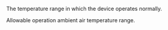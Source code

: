 The temperature range in which the device operates normally.


<!-- comment -->


Allowable operation ambient air temperature range.
